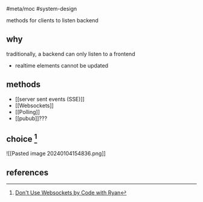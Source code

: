 #meta/moc #system-design 

methods for clients to listen backend

## why
traditionally, a backend can only listen to a frontend
- realtime elements cannot be updated

## methods
- [[server sent events (SSE)]]
- [[Websockets]]
- [[Polling]]
- [[pubub]]???

## choice [^fn1]
![[Pasted image 20240104154836.png]]

## references
[^fn1]: [Don't Use Websockets by Code with Ryan](https://www.youtube.com/watch?v=6QnTNKOJk5A)
